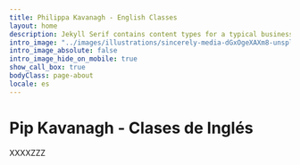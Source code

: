 ```yaml
---
title: Philippa Kavanagh - English Classes
layout: home
description: Jekyll Serif contains content types for a typical business website. The theme is fully responsive, blazing fast and artfully illustrated.
intro_image: "../images/illustrations/sincerely-media-dGxOgeXAXm8-unsplash.jpg"
intro_image_absolute: false
intro_image_hide_on_mobile: true
show_call_box: true
bodyClass: page-about
locale: es
---
```


# Pip Kavanagh - Clases de Inglés

XXXXZZZ